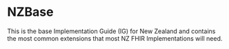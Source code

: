 
# NZBase

This is the base Implementation Guide (IG) for New Zealand and contains the most common extensions that most NZ FHIR Implementations will need.

